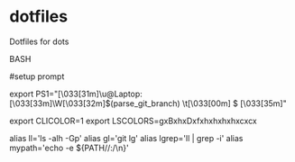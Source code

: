 # dotfiles
Dotfiles for dots

BASH

#setup prompt

export PS1="\[\033[31m\]\u@Laptop:\[\033[33m\]\W\[\033[32m\]\$(parse_git_branch) \t\[\033[00m\] $ \[\033[35m\]"

export CLICOLOR=1
export LSCOLORS=gxBxhxDxfxhxhxhxhxcxcx


alias ll='ls -alh -Gp'
alias gl='git lg'
alias lgrep='ll | grep -i'
alias mypath='echo -e ${PATH//:/\\n}'
